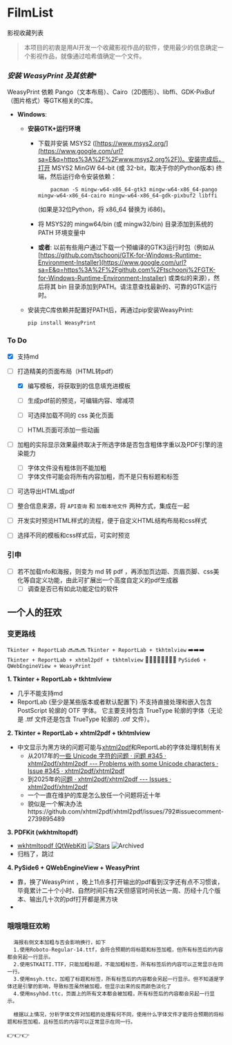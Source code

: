 # FilmList
影视收藏列表
> 本项目的初衷是用AI开发一个收藏影视作品的软件，使用最少的信息确定一个影视作品，就像通过哈希值确定一个文件。


### *安装 WeasyPrint 及其依赖**

WeasyPrint 依赖 Pango（文本布局）、Cairo（2D图形）、libffi、GDK-PixBuf（图片格式）等GTK相关的C库。

- **Windows**:
        
    - **安装GTK+运行环境**
        
        - 下载并安装 MSYS2 ([https://www.msys2.org/](https://www.google.com/url?sa=E&q=https%3A%2F%2Fwww.msys2.org%2F))。安装完成后，打开 MSYS2 MinGW 64-bit (或 32-bit，取决于你的Python版本) 终端，然后运行命令安装依赖：
            
                  pacman -S mingw-w64-x86_64-gtk3 mingw-w64-x86_64-pango mingw-w64-x86_64-cairo mingw-w64-x86_64-gdk-pixbuf2 libffi

          (如果是32位Python，将 x86\_64 替换为 i686)。
            
        - 将 MSYS2的 mingw64/bin (或 mingw32/bin) 目录添加到系统的 PATH 环境变量中
            
        - **或者**: 以前有些用户通过下载一个预编译的GTK3运行时包（例如从 [https://github.com/tschoonj/GTK-for-Windows-Runtime-Environment-Installer](https://www.google.com/url?sa=E&q=https%3A%2F%2Fgithub.com%2Ftschoonj%2FGTK-for-Windows-Runtime-Environment-Installer) 或类似的来源），然后将其 bin 目录添加到PATH。请注意查找最新的、可靠的GTK运行时。
            
        
    - 安装完C库依赖并配置好PATH后，再通过pip安装WeasyPrint:
        
          pip install WeasyPrint


### To Do
- [x] 支持md
  
- [ ] 打造精美的页面布局（HTML转pdf）
  - [x] 编写模板，将获取到的信息填充进模板
    
  - [ ] 生成pdf前的预览，可编辑内容、增减项
  - [ ] 可选择加载不同的 css 美化页面
  - [ ] HTML页面可添加一些动画
- [ ] 加粗的实际显示效果最终取决于所选字体是否包含粗体字重以及PDF引擎的渲染能力
  - [ ] 字体文件没有粗体则不能加粗
  - [ ] 字体文件可能会将所有内容加粗，而不是只有标题和标签 
- [ ] 可选导出HTML或pdf
- [ ] 整合信息来源，将 `API查询` 和 `加载本地文件` 两种方式，集成在一起
- [ ] 开发实时预览HTML样式的流程，便于自定义HTML结构布局和css样式
- [ ] 选择不同的模板和css样式后，可实时预览


### 引申
- [ ] 若不加载nfo和海报，则变为 md 转 pdf ，再添加页边距、页眉页脚、css美化等自定义功能，由此可扩展出一个高度自定义的pdf生成器
  - [ ] 调查是否已有如此功能定位的软件

## 一个人的狂欢

### 变更路线
`Tkinter + ReportLab` 🔜🔜🔜 `Tkinter + ReportLab + tkhtmlview` ➡️➡️➡️ `Tkinter + ReportLab + xhtml2pdf + tkhtmlview` 🏃‍♀️‍➡️🏃‍♂️‍➡️🏃‍➡️  `PySide6 + QWebEngineView + WeasyPrint`

**1. Tkinter + ReportLab + tkhtmlview**
- 几乎不能支持md
-  ReportLab (至少是某些版本或者默认配置下) 不支持直接处理和嵌入包含 PostScript 轮廓的 OTF 字体。 它主要支持包含 TrueType 轮廓的字体（无论是 .ttf 文件还是包含 TrueType 轮廓的 .otf 文件）。
  
**2. Tkinter + ReportLab + xhtml2pdf + tkhtmlview**
- 中文显示为黑方块的问题可能与[xhtml2pdf](https://github.com/xhtml2pdf/xhtml2pdf)和ReportLab的字体处理机制有关
  - 从2017年的[一些 Unicode 字符的问题 · 问题 #345 · xhtml2pdf/xhtml2pdf --- Problems with some Unicode characters · Issue #345 · xhtml2pdf/xhtml2pdf](https://github.com/xhtml2pdf/xhtml2pdf/issues/345)
  - 到2025年的[问题 · xhtml2pdf/xhtml2pdf --- Issues · xhtml2pdf/xhtml2pdf](https://github.com/xhtml2pdf/xhtml2pdf/issues?q=is%3Aissue%20font)
  - 一个一直在维护的库是怎么放任一个问题将近十年
  - 貌似是一个解决办法https://github.com/xhtml2pdf/xhtml2pdf/issues/792#issuecomment-2739895489
  
**3. PDFKit (wkhtmltopdf)**
- [wkhtmltopdf (QtWebKit)](https://github.com/wkhtmltopdf/wkhtmltopdf)  [![Stars](https://img.shields.io/github/stars/wkhtmltopdf/wkhtmltopdf?style=flat)](https://github.com/wkhtmltopdf/wkhtmltopdf/stargazers)
  ![Archived](https://img.shields.io/badge/Archived-2022--11--22-red?style=flat)
-  归档了，跳过
  
**4. PySide6 + QWebEngineView + WeasyPrint**
- 靠，换了WeasyPrint ，晚上11点多打开输出的pdf看到汉字还有点不习惯诶，毕竟累计二十个小时、自然时间只有2天但感官时间长达一周、历经十几个版本、输出几十次的pdf打开都是黑方块
-  
### 哦哦哦狂欢哟
      海报右侧文本加粗与否会影响换行，如下
      1.使用Roboto-Regular-14.ttf，会符合预期的将标题和标签加粗，但所有标签后的内容都会另起一行显示。
      2.使用STKAITI.TTF，只能加粗标题，不能加粗标签，所有标签后的内容可以正常显示在同一行。
      3.使用msyh.ttc，加粗了标题和标签，所有标签后的内容都会另起一行显示。但不知道是字体还是引擎的影响，导致标签虽然被加粗，但显示出来的反而颜色淡化了
      4.使用msyhbd.ttc，页面上的所有文本都会被加粗，所有标签后的内容都会另起一行显示。
      
      根据以上情况，分析字体文件对加粗的处理有何不同，使用什么字体文件才能符合预期的将标题和标签加粗，且标签后的内容可以正常显示在同一行。
👉👉👉



















